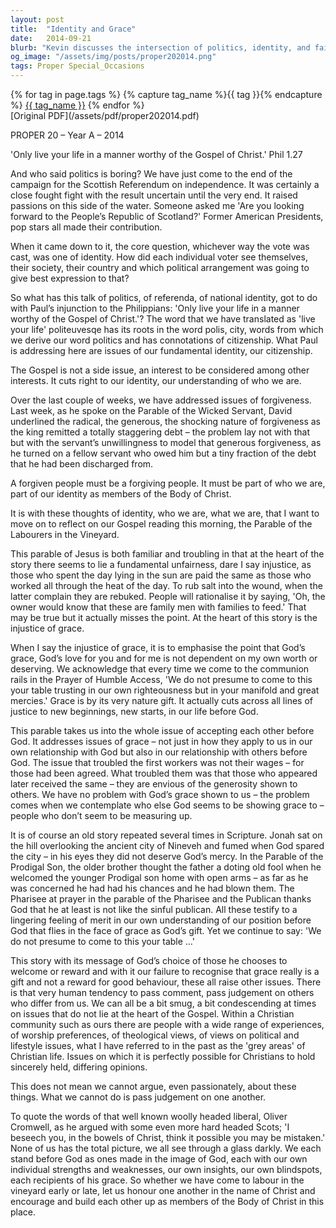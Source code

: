 ```yaml
---
layout: post
title:  "Identity and Grace"
date:   2014-09-21
blurb: "Kevin discusses the intersection of politics, identity, and faith in the context of the Scottish Referendum and Paul's teachings to the Philippians. He explores the concept of grace as an undeserved gift that challenges our notions of fairness, especially in the Parable of the Labourers in the Vineyard. The sermon emphasizes the importance of forgiveness and the dangers of judgment within the Christian community."
og_image: "/assets/img/posts/proper202014.png"
tags: Proper Special_Occasions
---    
```

<div class="tag-pills">
  {% for tag in page.tags %}
    {% capture tag_name %}{{ tag }}{% endcapture %}
    <a href="{{ site.baseurl }}/tag/{{ tag_name | slugify }}" class="tag-pill">{{ tag_name }}</a>
  {% endfor %}
</div>
[Original PDF](/assets/pdf/proper202014.pdf)

PROPER 20 – Year A – 2014

'Only live your life in a manner worthy of the Gospel of Christ.' Phil 1.27

And who said politics is boring? We have just come to the end of the campaign for the Scottish Referendum on independence. It was certainly a close fought fight with the result uncertain until the very end. It raised passions on this side of the water. Someone asked me 'Are you looking forward to the People’s Republic of Scotland?' Former American Presidents, pop stars all made their contribution.

When it came down to it, the core question, whichever way the vote was cast, was one of identity. How did each individual voter see themselves, their society, their country and which political arrangement was going to give best expression to that?

So what has this talk of politics, of referenda, of national identity, got to do with Paul’s injunction to the Philippians: 'Only live your life in a manner worthy of the Gospel of Christ.'? The word that we have translated as 'live your life' politeuvesqe has its roots in the word polis, city, words from which we derive our word politics and has connotations of citizenship. What Paul is addressing here are issues of our fundamental identity, our citizenship.

The Gospel is not a side issue, an interest to be considered among other interests. It cuts right to our identity, our understanding of who we are.

Over the last couple of weeks, we have addressed issues of forgiveness. Last week, as he spoke on the Parable of the Wicked Servant, David underlined the radical, the generous, the shocking nature of forgiveness as the king remitted a totally staggering debt – the problem lay not with that but with the servant’s unwillingness to model that generous forgiveness, as he turned on a fellow servant who owed him but a tiny fraction of the debt that he had been discharged from.

A forgiven people must be a forgiving people. It must be part of who we are, part of our identity as members of the Body of Christ.

It is with these thoughts of identity, who we are, what we are, that I want to move on to reflect on our Gospel reading this morning, the Parable of the Labourers in the Vineyard.

This parable of Jesus is both familiar and troubling in that at the heart of the story there seems to lie a fundamental unfairness, dare I say injustice, as those who spent the day lying in the sun are paid the same as those who worked all through the heat of the day. To rub salt into the wound, when the latter complain they are rebuked. People will rationalise it by saying, 'Oh, the owner would know that these are family men with families to feed.' That may be true but it actually misses the point. At the heart of this story is the injustice of grace.

When I say the injustice of grace, it is to emphasise the point that God’s grace, God’s love for you and for me is not dependent on my own worth or deserving. We acknowledge that every time we come to the communion rails in the Prayer of Humble Access, 'We do not presume to come to this your table trusting in our own righteousness but in your manifold and great mercies.' Grace is by its very nature gift. It actually cuts across all lines of justice to new beginnings, new starts, in our life before God.

This parable takes us into the whole issue of accepting each other before God. It addresses issues of grace – not just in how they apply to us in our own relationship with God but also in our relationship with others before God. The issue that troubled the first workers was not their wages – for those had been agreed. What troubled them was that those who appeared later received the same – they are envious of the generosity shown to others. We have no problem with God’s grace shown to us – the problem comes when we contemplate who else God seems to be showing grace to – people who don’t seem to be measuring up.

It is of course an old story repeated several times in Scripture. Jonah sat on the hill overlooking the ancient city of Nineveh and fumed when God spared the city – in his eyes they did not deserve God’s mercy. In the Parable of the Prodigal Son, the older brother thought the father a doting old fool when he welcomed the younger Prodigal son home with open arms – as far as he was concerned he had had his chances and he had blown them. The Pharisee at prayer in the parable of the Pharisee and the Publican thanks God that he at least is not like the sinful publican. All these testify to a lingering feeling of merit in our own understanding of our position before God that flies in the face of grace as God’s gift. Yet we continue to say: 'We do not presume to come to this your table …'

This story with its message of God’s choice of those he chooses to welcome or reward and with it our failure to recognise that grace really is a gift and not a reward for good behaviour, these all raise other issues. There is that very human tendency to pass comment, pass judgement on others who differ from us. We can all be a bit smug, a bit condescending at times on issues that do not lie at the heart of the Gospel. Within a Christian community such as ours there are people with a wide range of experiences, of worship preferences, of theological views, of views on political and lifestyle issues, what I have referred to in the past as the 'grey areas' of Christian life. Issues on which it is perfectly possible for Christians to hold sincerely held, differing opinions.

This does not mean we cannot argue, even passionately, about these things. What we cannot do is pass judgement on one another.

To quote the words of that well known woolly headed liberal, Oliver Cromwell, as he argued with some even more hard headed Scots; 'I beseech you, in the bowels of Christ, think it possible you may be mistaken.' None of us has the total picture, we all see through a glass darkly. We each stand before God as ones made in the image of God, each with our own individual strengths and weaknesses, our own insights, our own blindspots, each recipients of his grace. So whether we have come to labour in the vineyard early or late, let us honour one another in the name of Christ and encourage and build each other up as members of the Body of Christ in this place.
